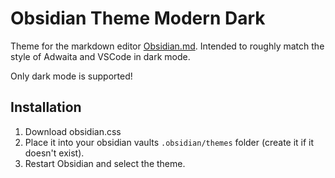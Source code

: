 # Obsidian Theme Modern Dark

Theme for the markdown editor [Obsidian.md](https://obsidian.md).
Intended to roughly match the style of Adwaita and VSCode in dark mode.

Only dark mode is supported!

## Installation

1. Download obsidian.css
2. Place it into your obsidian vaults `.obsidian/themes` folder (create it if it doesn't exist).
3. Restart Obsidian and select the theme.


